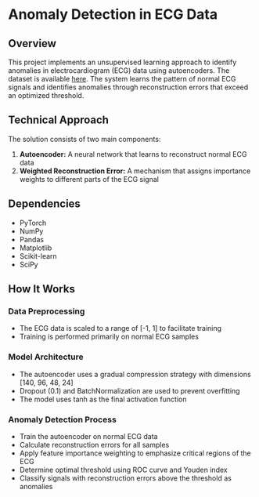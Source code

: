# Anomaly Detection in ECG Data

## Overview

This project implements an unsupervised learning approach to identify anomalies in electrocardiogram (ECG) data using autoencoders. The dataset is available [here](https://www.kaggle.com/datasets/devavratatripathy/ecg-dataset/data). The system learns the pattern of normal ECG signals and identifies anomalies through reconstruction errors that exceed an optimized threshold.

## Technical Approach
The solution consists of two main components:

1. **Autoencoder:** A neural network that learns to reconstruct normal ECG data
2. **Weighted Reconstruction Error:** A mechanism that assigns importance weights to different parts of the ECG signal

## Dependencies

- PyTorch
- NumPy
- Pandas
- Matplotlib
- Scikit-learn
- SciPy

## How It Works

### Data Preprocessing

- The ECG data is scaled to a range of [-1, 1] to facilitate training
- Training is performed primarily on normal ECG samples

### Model Architecture

- The autoencoder uses a gradual compression strategy with dimensions [140, 96, 48, 24]
- Dropout (0.1) and BatchNormalization are used to prevent overfitting
- The model uses tanh as the final activation function

### Anomaly Detection Process

- Train the autoencoder on normal ECG data
- Calculate reconstruction errors for all samples
- Apply feature importance weighting to emphasize critical regions of the ECG
- Determine optimal threshold using ROC curve and Youden index
- Classify signals with reconstruction errors above the threshold as anomalies